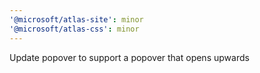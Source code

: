 ```yaml
---
'@microsoft/atlas-site': minor
'@microsoft/atlas-css': minor
---
```


Update popover to support a popover that opens upwards
